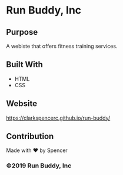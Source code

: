 # Run Buddy, Inc

## Purpose 
A webiste that offers fitness training services. 

## Built With 
* HTML 
* CSS 

## Website 
https://clarkspencerc.github.io/run-buddy/

## Contribution 
Made with ❤️ by Spencer 

### ©️2019 Run Buddy, Inc
